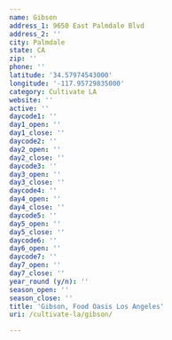 ```yaml
---
name: Gibson
address_1: 9650 East Palmdale Blvd
address_2: ''
city: Palmdale
state: CA
zip: ''
phone: ''
latitude: '34.57974543000'
longitude: '-117.95729835000'
category: Cultivate LA
website: ''
active: ''
daycode1: ''
day1_open: ''
day1_close: ''
daycode2: ''
day2_open: ''
day2_close: ''
daycode3: ''
day3_open: ''
day3_close: ''
daycode4: ''
day4_open: ''
day4_close: ''
daycode5: ''
day5_open: ''
day5_close: ''
daycode6: ''
day6_open: ''
daycode7: ''
day7_open: ''
day7_close: ''
year_round (y/n): ''
season_open: ''
season_close: ''
title: 'Gibson, Food Oasis Los Angeles'
uri: /cultivate-la/gibson/

---
```

